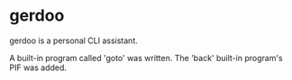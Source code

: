 # gerdoo
 gerdoo is a personal CLI assistant.

A built-in program called 'goto' was written.
The 'back' built-in program's PIF was added.
